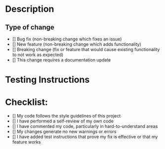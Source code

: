 # Description

## Type of change

- [] Bug fix (non-breaking change which fixes an issue)
- [] New feature (non-breaking change which adds functionality)
- [] Breaking change (fix or feature that would cause existing functionality to not work as expected)
- [] This change requires a documentation update

# Testing Instructions


# Checklist:

- [] My code follows the style guidelines of this project
- [] I have performed a self-review of my own code
- [] I have commented my code, particularly in hard-to-understand areas
- [] My changes generate no new warnings or errors
- [] I have added test instructions that prove my fix is effective or that my feature works
